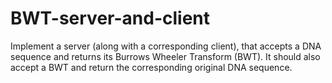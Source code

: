 # BWT-server-and-client
Implement a server (along with a corresponding client), that accepts a DNA
sequence and returns its Burrows Wheeler Transform (BWT). It should also accept a BWT and
return the corresponding original DNA sequence.
